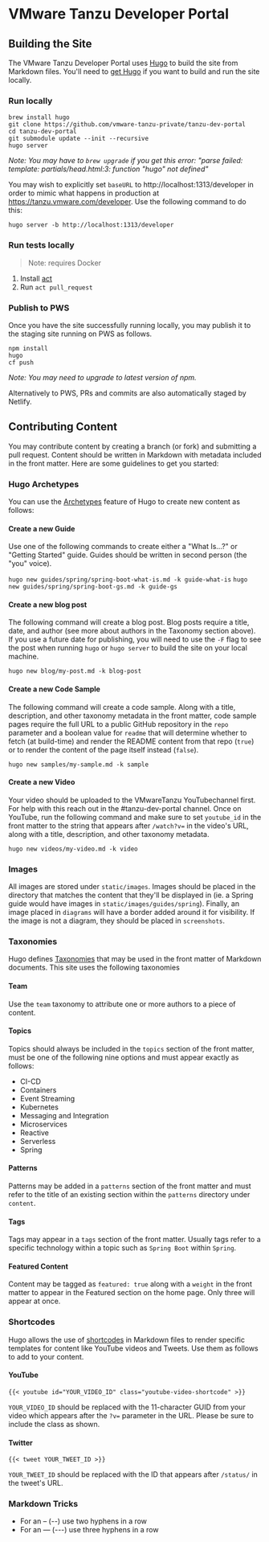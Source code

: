 # VMware Tanzu Developer Portal

## Building the Site

The VMware Tanzu Developer Portal uses [Hugo](https://gohugo.io/) to build the site from Markdown files. You'll need to [get Hugo](https://gohugo.io/getting-started/installing/) if you want to build and run the site locally.

### Run locally

```
brew install hugo
git clone https://github.com/vmware-tanzu-private/tanzu-dev-portal
cd tanzu-dev-portal
git submodule update --init --recursive
hugo server
```
_Note: You may have to `brew upgrade` if you get this error: "parse failed: template: partials/head.html:3: function "hugo" not defined"_

You may wish to explicitly set `baseURL` to http://localhost:1313/developer in order to mimic what happens in production at https://tanzu.vmware.com/developer. Use the following command to do this:

`hugo server -b http://localhost:1313/developer`

### Run tests locally

> Note: requires Docker

1. Install [act](https://github.com/nektos/act#installation)
2. Run `act pull_request`

### Publish to PWS
Once you have the site successfully running locally, you may publish it to the staging site running on PWS as follows.

```
npm install
hugo
cf push
```
_Note: You may need to upgrade to latest version of npm._

Alternatively to PWS, PRs and commits are also automatically staged by Netlify.

## Contributing Content

You may contribute content by creating a branch (or fork) and submitting a pull request. Content should be written in Markdown with metadata included in the front matter. Here are some guidelines to get you started:

### Hugo Archetypes
You can use the [Archetypes](https://gohugo.io/content-management/archetypes/) feature of Hugo to create new content as follows:

#### Create a new Guide
Use one of the following commands to create either a "What Is...?" or "Getting Started" guide. Guides should be written in second person (the "you" voice).

`hugo new guides/spring/spring-boot-what-is.md -k guide-what-is`
`hugo new guides/spring/spring-boot-gs.md -k guide-gs`

#### Create a new blog post
The following command will create a blog post. Blog posts require a title, date, and author (see more about authors in the Taxonomy section above). If you use a future date for publishing, you will need to use the `-F` flag to see the post when running `hugo` or `hugo server` to build the site on your local machine.

`hugo new blog/my-post.md -k blog-post`

#### Create a new Code Sample
The following command will create a code sample. Along with a title, description, and other taxonomy metadata in the front matter, code sample pages require the full URL to a public GitHub repository in the `repo` parameter and a boolean value for `readme` that will determine whether to fetch (at build-time) and render the README content from that repo (`true`) or to render the content of the page itself instead (`false`).

`hugo new samples/my-sample.md -k sample`

#### Create a new Video
Your video should be uploaded to the VMwareTanzu YouTubechannel first. For help with this reach out in the #tanzu-dev-portal channel. Once on YouTube, run the following command and make sure to set `youtube_id` in the front matter to the string that appears after `/watch?v=` in the video's URL, along with a title, description, and other taxonomy metadata.

`hugo new videos/my-video.md -k video`

### Images
All images are stored under `static/images`. Images should be placed in the directory that matches the content that they'll be displayed in (ie. a Spring guide would have images in `static/images/guides/spring`). Finally, an image placed in `diagrams` will have a border added around it for visibility. If the image is not a diagram, they should be placed in `screenshots`.

### Taxonomies
Hugo defines [Taxonomies](https://gohugo.io/content-management/taxonomies/) that may be used in the front matter of Markdown documents. This site uses the following taxonomies

#### Team
Use the `team` taxonomy to attribute one or more authors to a piece of content.

#### Topics
Topics should always be included in the `topics` section of the front matter, must be one of the following nine options and must appear exactly as follows:

- CI-CD
- Containers
- Event Streaming
- Kubernetes
- Messaging and Integration
- Microservices
- Reactive
- Serverless
- Spring

#### Patterns
Patterns may be added in a `patterns` section of the front matter and must refer to the title of an existing section within the `patterns` directory under `content`.

#### Tags
Tags may appear in a `tags` section of the front matter. Usually tags refer to a specific technology within a topic such as `Spring Boot` within `Spring`.

#### Featured Content
Content may be tagged as `featured: true` along with a `weight` in the front matter to appear in the Featured section on the home page. Only three will appear at once.

### Shortcodes

Hugo allows the use of [shortcodes](https://gohugo.io/content-management/shortcodes/) in Markdown files to render specific templates for content like YouTube videos and Tweets. Use them as follows to add to your content.

#### YouTube

```{{< youtube id="YOUR_VIDEO_ID" class="youtube-video-shortcode" >}}```

`YOUR_VIDEO_ID` should be replaced with the 11-character GUID from your video which appears after the `?v=` parameter in the URL. Please be sure to include the class as shown.

#### Twitter

```{{< tweet YOUR_TWEET_ID >}}```

`YOUR_TWEET_ID` should be replaced with the ID that appears after `/status/` in the tweet's URL.

### Markdown Tricks

- For an &ndash; (--) use two hyphens in a row
- For an &mdash; (---) use three hyphens in a row
